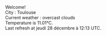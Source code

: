 Welcome! <br />
City : Toulouse <br />
Current weather : overcast clouds <br />
Temperature is 11.01°C. <br />
Last refresh at jeudi 28 décembre à 12:13 UTC.